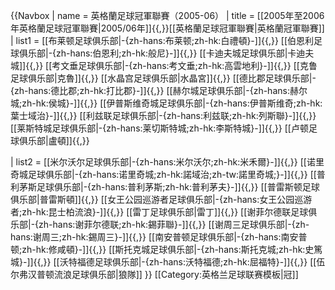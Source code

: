 {{Navbox
| name  = 英格蘭足球冠軍聯賽（2005-06）
| title = [[2005年至2006年英格蘭足球冠軍聯賽|2005/06年]]{{,}}[[英格蘭足球冠軍聯賽|英格蘭冠軍聯賽]]
| list1 = [[布莱顿足球俱乐部|-{zh-hans:布莱顿;zh-hk:白禮頓}-]]{{,}} [[伯恩利足球俱乐部|-{zh-hans:伯恩利;zh-hk:般尼}-]]{{,}} [[卡迪夫城足球俱乐部|卡迪夫城]]{{,}} [[考文垂足球俱乐部|-{zh-hans:考文垂;zh-hk:高雲地利}-]]{{,}} [[克鲁足球俱乐部|克魯]]{{,}} [[水晶宫足球俱乐部|水晶宮]]{{,}} [[德比郡足球俱乐部|-{zh-hans:德比郡;zh-hk:打比郡}-]]{{,}} [[赫尔城足球俱乐部|-{zh-hans:赫尔城;zh-hk:侯城}-]]{{,}} [[伊普斯维奇城足球俱乐部|-{zh-hans:伊普斯维奇;zh-hk:葉士域治}-]]{{,}} [[利兹联足球俱乐部|-{zh-hans:利兹联;zh-hk:列斯聯}-]]{{,}} [[莱斯特城足球俱乐部|-{zh-hans:莱切斯特城;zh-hk:李斯特城}-]]{{,}} [[卢顿足球俱乐部|盧頓]]{{,}} 

| list2 = [[米尔沃尔足球俱乐部|-{zh-hans:米尔沃尔;zh-hk:米禾爾}-]]{{,}} [[诺里奇城足球俱乐部|-{zh-hans:诺里奇城;zh-hk:諾域治;zh-tw:諾里奇城;}-]]{{,}} [[普利茅斯足球俱乐部|-{zh-hans:普利茅斯;zh-hk:普利茅夫}-]]{{,}} [[普雷斯顿足球俱乐部|普雷斯頓]]{{,}} [[女王公园巡游者足球俱乐部|-{zh-hans:女王公园巡游者;zh-hk:昆士柏流浪}-]]{{,}} [[雷丁足球俱乐部|雷丁]]{{,}} [[谢菲尔德联足球俱乐部|-{zh-hans:谢菲尔德联;zh-hk:錫菲聯}-]]{{,}} [[谢周三足球俱乐部|-{zh-hans:谢周三;zh-hk:錫周三}-]]{{,}} [[南安普顿足球俱乐部|-{zh-hans:南安普顿;zh-hk:修咸頓}-]]{{,}} [[斯托克城足球俱乐部|-{zh-hans:斯托克城;zh-hk:史篤城}-]]{{,}} [[沃特福德足球俱乐部|-{zh-hans:沃特福德;zh-hk:屈福特}-]]{{,}} [[伍尔弗汉普顿流浪足球俱乐部|狼隊]]
}}<noinclude>
[[Category:英格兰足球联赛模板|冠]]
</noinclude>